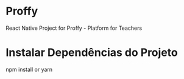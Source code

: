 # Proffy
React Native Project for Proffy - Platform for Teachers

# Instalar Dependências do Projeto

npm install or yarn
